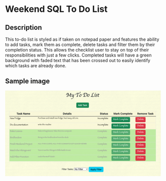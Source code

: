 # Weekend SQL To Do List

## Description

This to-do list is styled as if taken on notepad paper and features the ability to add tasks, mark them as complete, delete tasks and filter them by their completion status. This allows the checklist user to stay on top of their responsibilities with just a few clicks. 
Completed tasks will have a green background with faded text that has been crossed out to easily identify which tasks are already done.

## Sample image

![My Image](ToDoSample.png)

